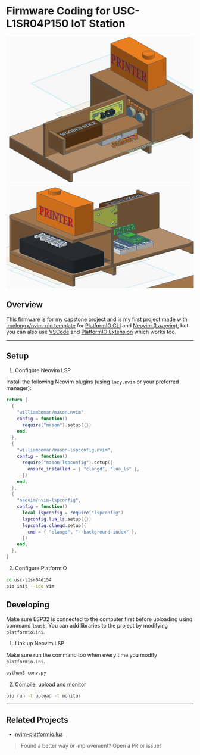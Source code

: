 # Firmware Coding for USC-L1SR04P150 IoT Station

![IoT Node Front](https://github.com/deveaston06/elprog-blog-astro/blob/main/public/posts/my-next-billion-idea-app/iot-node-front.png?raw=true)
![IoT Node Back](https://github.com/deveaston06/elprog-blog-astro/blob/main/public/posts/my-next-billion-idea-app/iot-node-back.png?raw=true)

## Overview

This firmware is for my capstone project and is my first project made with [ironlongx/nvim-pio template](https://github.com/ironlungx/nvim-pio/) for [PlatformIO CLI](https://docs.platformio.org/en/latest/core/installation/index.html) and [Neovim (Lazyvim)](https://www.lazyvim.org/installation), but you can also use [VSCode](https://code.visualstudio.com/) and [PlatformIO Extension](https://marketplace.visualstudio.com/items?itemName=platformio.platformio-ide) which works too.

---

## Setup

1. Configure Neovim LSP

Install the following Neovim plugins (using `lazy.nvim` or your preferred manager):

```lua
return {
  {
    "williamboman/mason.nvim",
    config = function()
      require("mason").setup({})
    end,
  },
  {
    "williamboman/mason-lspconfig.nvim",
    config = function()
      require("mason-lspconfig").setup({
        ensure_installed = { "clangd", "lua_ls" },
      })
    end,
  },
  {
    "neovim/nvim-lspconfig",
    config = function()
      local lspconfig = require("lspconfig")
      lspconfig.lua_ls.setup({})
      lspconfig.clangd.setup({
        cmd = { "clangd", "--background-index" },
      })
    end,
  },
}
```
2. Configure PlatformIO

```sh
cd usc-l1sr04d154
pio init --ide vim
```

## Developing

Make sure ESP32 is connected to the computer first before uploading using command `lsusb`. You can add libraries to the project by modifying `platformio.ini`.

1. Link up Neovim LSP

Make sure run the command too when every time you modify `platformio.ini`.

```sh
python3 conv.py
```

2. Compile, upload and monitor

```sh
pio run -t upload -t monitor
```

---

## Related Projects

* [nvim-platformio.lua](https://github.com/anurag3301/nvim-platformio.lua)

> Found a better way or improvement? Open a PR or issue!
